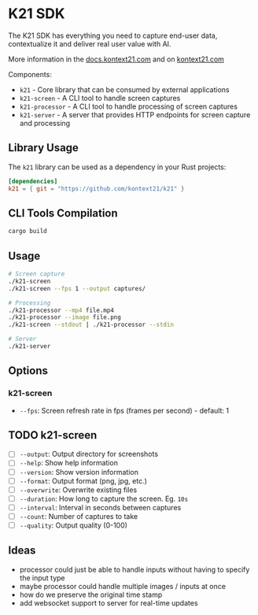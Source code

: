 # K21 SDK

The K21 SDK has everything you need to capture end-user data, contextualize it 
and deliver real user value with AI.

More information in the [docs.kontext21.com](https://docs.kontext21.com/) and on [kontext21.com](https://kontext21.com/)

Components:
- `k21` - Core library that can be consumed by external applications
- `k21-screen` - A CLI tool to handle screen captures
- `k21-processor` - A CLI tool to handle processing of screen captures
- `k21-server` - A server that provides HTTP endpoints for screen capture and processing

## Library Usage

The `k21` library can be used as a dependency in your Rust projects:

```toml
[dependencies]
k21 = { git = "https://github.com/kontext21/k21" }
```

## CLI Tools Compilation

```bash
cargo build
```

## Usage

```bash
# Screen capture
./k21-screen
./k21-screen --fps 1 --output captures/

# Processing
./k21-processor --mp4 file.mp4
./k21-processor --image file.png
./k21-screen --stdout | ./k21-processor --stdin

# Server
./k21-server
```

## Options

### k21-screen
- `--fps`: Screen refresh rate in fps (frames per second) - default: 1

## TODO k21-screen

- [ ] `--output`: Output directory for screenshots
- [ ] `--help`: Show help information
- [ ] `--version`: Show version information
- [ ] `--format`: Output format (png, jpg, etc.)
- [ ] `--overwrite`: Overwrite existing files
- [ ] `--duration`: How long to capture the screen. Eg. `10s`
- [ ] `--interval`: Interval in seconds between captures
- [ ] `--count`: Number of captures to take 
- [ ] `--quality`: Output quality (0-100)

## Ideas
- processor could just be able to handle inputs without having to specify the input type
- maybe processor could handle multiple images / inputs at once
- how do we preserve the original time stamp
- add websocket support to server for real-time updates
